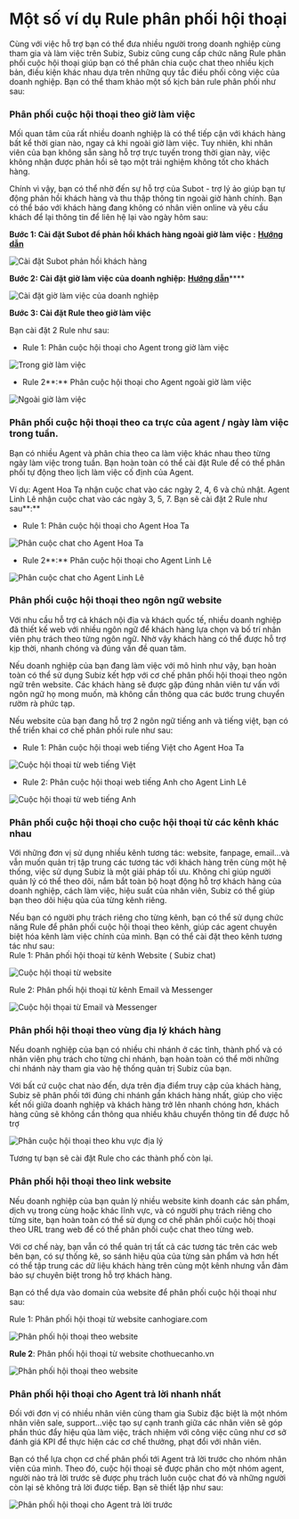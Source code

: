 # Một số ví dụ Rule phân phối hội thoại

Cùng với việc hỗ trợ bạn có thể đưa nhiều người trong doanh nghiệp cùng tham gia và làm việc trên Subiz, Subiz cũng cung cấp chức năng Rule phân phối cuộc hội thoại giúp bạn có thể phân chia cuộc chat theo nhiều kịch bản, điều kiện khác nhau dựa trên những quy tắc điều phối công việc của doanh nghiệp. Bạn có thể tham khảo một số kịch bản rule phân phối như sau:

### **Phân phối cuộc hội thoại theo giờ làm việc**

Mối quan tâm của rất nhiều doanh nghiệp là có thể tiếp cận với khách hàng bất kể thời gian nào, ngay cả khi ngoài giờ làm việc. Tuy nhiên, khi nhân viên của bạn không sẵn sàng hỗ trợ trực tuyến trong thời gian này, việc không nhận được phản hồi sẽ tạo một trải nghiệm không tốt cho khách hàng. 

Chính vì vậy, bạn có thể nhờ đến sự hỗ trợ của Subot - trợ lý ảo giúp bạn tự động phản hồi khách hàng và thu thập thông tin ngoài giờ hành chính. Bạn có thể báo với khách hàng đang không có nhân viên online và yêu cầu khách để lại thông tin để liên hệ lại vào ngày hôm sau:

**Bước 1: Cài đặt Subot để phản hồi khách hàng ngoài giờ làm việc :** [**Hướng dẫn**](https://help.subiz.com/bat-dau-voi-subiz/trien-khai-hoat-dong/subot-bot-tu-dong-tra-loi-va-hoi-thong-tin#subot-la-gi)

![C&#xE0;i &#x111;&#x1EB7;t Subot ph&#x1EA3;n h&#x1ED3;i kh&#xE1;ch h&#xE0;ng](../../../.gitbook/assets/assets_-lcrbjdxgv2cwmzzedgk_-lyqpvvnll_qrefkfkt-_-lyqpblv570yd3zrzlpv_screen-shot-2019-02-11-at-2.14.png)

**Bước 2: Cài đặt giờ làm việc của doanh nghiệp:** [**Hướng dẫn**](https://help.subiz.com/bat-dau-voi-subiz/trien-khai-hoat-dong/cai-dat-gio-lam-viec)\*\*\*\*

![C&#xE0;i &#x111;&#x1EB7;t gi&#x1EDD; l&#xE0;m vi&#x1EC7;c c&#x1EE7;a doanh nghi&#x1EC7;p](../../../.gitbook/assets/assets_-lcrbjdxgv2cwmzzedgk_-lyos43hszk6h4mbvjmm_-lyoz5v68mc1g5ed0y8e_business-hour-1.jpg)

**Bước 3: Cài đặt Rule theo giờ làm việc**

Bạn cài đặt 2 Rule như sau:

* Rule 1: Phân cuộc hội thoại cho Agent trong giờ làm việc

![Trong gi&#x1EDD; l&#xE0;m vi&#x1EC7;c](../../../.gitbook/assets/trong-gio-lam-viec%20%281%29.png)

* Rule 2**:** Phân cuộc hội thoại cho Agent ngoài giờ làm việc

![Ngo&#xE0;i gi&#x1EDD; l&#xE0;m vi&#x1EC7;c](../../../.gitbook/assets/ngoai-gio-lam-viec.png)

### **Phân phối cuộc hội thoại theo ca trực của agent / ngày làm việc trong tuần.**

Bạn có nhiều Agent và phân chia theo ca làm việc khác nhau theo từng ngày làm việc trong tuần. Bạn hoàn toàn có thể cài đặt Rule để có thể phân phối tự động theo lịch làm việc cố định của Agent.

Ví dụ: Agent Hoa Tạ nhận cuộc chat vào các ngày 2, 4, 6 và chủ nhật. Agent Linh Lê nhận cuộc chat vào các ngày 3, 5, 7. Bạn sẽ cài đặt 2 Rule như sau**:**

* Rule 1: Phân cuộc hội thoại cho Agent Hoa Ta

![Ph&#xE2;n cu&#x1ED9;c chat cho Agent Hoa Ta](../../../.gitbook/assets/ca-lam-viec-1.png)

* Rule 2**:** Phân cuộc hội thoại cho Agent Linh Lê

![Ph&#xE2;n cu&#x1ED9;c chat cho Agent Linh L&#xEA;](../../../.gitbook/assets/ca-lam-viec-2.png)

### **Phân phối cuộc hội thoại theo ngôn ngữ website**

Với nhu cầu hỗ trợ cả khách nội địa và khách quốc tế, nhiều doanh nghiệp đã thiết kế web với nhiều ngôn ngữ để khách hàng lựa chọn và bố trí nhân viên phụ trách theo từng ngôn ngữ. Nhờ vậy khách hàng có thể được hỗ trợ kịp thời, nhanh chóng và đúng vấn đề quan tâm.

Nếu doanh nghiệp của bạn đang làm việc với mô hình như vậy, bạn hoàn toàn có thể sử dụng Subiz kết hợp với cơ chế phân phối hội thoại theo ngôn ngữ trên website. Các khách hàng sẽ được gặp đúng nhân viên tư vấn với ngôn ngữ họ mong muốn, mà không cần thông qua các bước trung chuyển rườm rà phức tạp. 

Nếu website của bạn đang hỗ trợ 2 ngôn ngữ tiếng anh và tiếng việt, bạn có thể triển khai cơ chế phân phối rule như sau:

* Rule 1: Phân cuộc hội thoại web tiếng Việt cho Agent Hoa Ta

![Cu&#x1ED9;c h&#x1ED9;i tho&#x1EA1;i t&#x1EEB; web ti&#x1EBF;ng Vi&#x1EC7;t](../../../.gitbook/assets/tieng-viet-1.png)

* Rule 2: Phân cuộc hội thoại web tiếng Anh cho Agent Linh Lê

![Cu&#x1ED9;c h&#x1ED9;i tho&#x1EA1;i t&#x1EEB; web ti&#x1EBF;ng Anh](../../../.gitbook/assets/tieng-anh-1.png)

### Phân phối cuộc hội thoại cho cuộc hội thoại từ các kênh khác nhau

Với những đơn vị sử dụng nhiều kênh tương tác: website, fanpage, email...và vẫn muốn quản trị tập trung các tương tác với khách hàng trên cùng một hệ thống, việc sử dụng Subiz là một giải pháp tối ưu. Không chỉ giúp người quản lý có thể theo dõi, nắm bắt toàn bộ hoạt động hỗ trợ khách hàng của doanh nghiệp, cách làm việc, hiệu suất của nhân viên, Subiz có thể giúp bạn theo dõi hiệu qủa của từng kênh riêng.

Nếu bạn có người phụ trách riêng cho từng kênh, bạn có thể sử dụng chức năng Rule để phân phối cuộc hội thoại theo kênh, giúp các agent chuyên biệt hóa kênh làm việc chính của mình. Bạn có thể cài đặt theo kênh tương tác như sau:  
Rule 1: Phân phối hội thoại từ kênh Website \( Subiz chat\)

![Cu&#x1ED9;c h&#x1ED9;i tho&#x1EA1;i t&#x1EEB; website](../../../.gitbook/assets/website.png)

Rule 2: Phân phối hội thoại từ kênh Email và Messenger

![Cu&#x1ED9;c h&#x1ED9;i th&#x1ECD;ai t&#x1EEB; Email v&#xE0; Messenger](../../../.gitbook/assets/email-va-messenger.png)

### Phân phối hội thoại theo vùng địa lý khách hàng 

Nếu doanh nghiệp của bạn có nhiều chi nhánh ở các tỉnh, thành phố và có nhân viên phụ trách cho từng chi nhánh, bạn hoàn toàn có thể mời những chi nhánh này tham gia vào hệ thống quản trị Subiz của bạn. 

Với bất cứ cuộc chat nào đến, dựa trên địa điểm truy cập của khách hàng, Subiz sẽ phân phối tới đúng chi nhánh gần khách hàng nhất, giúp cho việc kết nối giữa doanh nghiệp và khách hàng trở lên nhanh chóng hơn, khách hàng cũng sẽ không cần thông qua nhiều khâu chuyển thông tin để được hỗ trợ

![Ph&#xE2;n cu&#x1ED9;c h&#x1ED9;i tho&#x1EA1;i theo khu v&#x1EF1;c &#x111;&#x1ECB;a l&#xFD;](../../../.gitbook/assets/hanoi.png)

Tương tự bạn sẽ cài đặt Rule cho các thành phố còn lại.

### Phân phối hội thoại theo link website

Nếu doanh nghiệp của bạn quản lý nhiều website kinh doanh các sản phẩm, dịch vụ trong cùng hoặc khác lĩnh vực, và có người phụ trách riêng cho từng site, bạn hoàn toàn có thể sử dụng cơ chế phân phối cuộc hôị thoại theo URL trang web để có thể phân phối cuộc chat theo từng web.

Với cơ chế này, bạn vẫn có thể quản trị tất cả các tương tác trên các web bên bạn, có sự thống kê, so sánh hiệu qủa của từng sản phẩm và hơn hết có thể tập trung các dữ liệu khách hàng trên cùng một kênh nhưng vẫn đảm bảo sự chuyên biệt trong hỗ trợ khách hàng.

Bạn có thể dựa vào domain của website để phân phối cuộc hội thoại như sau:

  
Rule 1: Phân phối hội thoại từ website canhogiare.com

![Ph&#xE2;n ph&#x1ED1;i h&#x1ED9;i tho&#x1EA1;i theo website](../../../.gitbook/assets/canhogiarecom.png)

**Rule 2**: Phân phối hội thoại từ website chothuecanho.vn

![Ph&#xE2;n ph&#x1ED1;i h&#x1ED9;i tho&#x1EA1;i theo website](../../../.gitbook/assets/chothuecanhovn.png)

### Phân phối hội thoại cho Agent trả lời nhanh nhất

Đối với đơn vị có nhiều nhân viên cùng tham gia Subiz đặc biệt là một nhóm nhân viên sale, support...việc tạo sự cạnh tranh giữa các nhân viên sẽ góp phần thúc đẩy hiệu qủa làm việc, trách nhiệm với công việc cũng như cơ sở đánh giá KPI để thực hiện các cơ chế thưởng, phạt đổi với nhân viên.

Bạn có thể lựa chọn cơ chế phân phối tới Agent trả lời trước cho nhóm nhân viên của mình. Theo đó, cuộc hội thoại sẽ được phân cho một nhóm agent, người nào trả lời trước sẽ được phụ trách luôn cuộc chat đó và những người còn lại sẽ không trả lời được tiếp. Bạn sẽ thiết lập như sau:

![Ph&#xE2;n ph&#x1ED1;i h&#x1ED9;i tho&#x1EA1;i cho Agent tr&#x1EA3; l&#x1EDD;i tr&#x1B0;&#x1EDB;c](../../../.gitbook/assets/agent-tra-loi-truoc.png)

